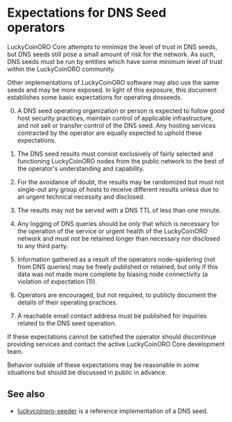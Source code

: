 Expectations for DNS Seed operators
====================================

LuckyCoinORO Core attempts to minimize the level of trust in DNS seeds,
but DNS seeds still pose a small amount of risk for the network.
As such, DNS seeds must be run by entities which have some minimum
level of trust within the LuckyCoinORO community.

Other implementations of LuckyCoinORO software may also use the same
seeds and may be more exposed. In light of this exposure, this
document establishes some basic expectations for operating dnsseeds.

0. A DNS seed operating organization or person is expected to follow good
host security practices, maintain control of applicable infrastructure,
and not sell or transfer control of the DNS seed. Any hosting services
contracted by the operator are equally expected to uphold these expectations.

1. The DNS seed results must consist exclusively of fairly selected and
functioning LuckyCoinORO nodes from the public network to the best of the
operator's understanding and capability.

2. For the avoidance of doubt, the results may be randomized but must not
single-out any group of hosts to receive different results unless due to an
urgent technical necessity and disclosed.

3. The results may not be served with a DNS TTL of less than one minute.

4. Any logging of DNS queries should be only that which is necessary
for the operation of the service or urgent health of the LuckyCoinORO
network and must not be retained longer than necessary nor disclosed
to any third party.

5. Information gathered as a result of the operators node-spidering
(not from DNS queries) may be freely published or retained, but only
if this data was not made more complete by biasing node connectivity
(a violation of expectation (1)).

6. Operators are encouraged, but not required, to publicly document the
details of their operating practices.

7. A reachable email contact address must be published for inquiries
related to the DNS seed operation.

If these expectations cannot be satisfied the operator should
discontinue providing services and contact the active LuckyCoinORO
Core development team.

Behavior outside of these expectations may be reasonable in some
situations but should be discussed in public in advance.

See also
----------
- [luckycoinoro-seeder](https://github.com/nightlyluckycoinoro/luckycoinoro-seeder) is a reference implementation of a DNS seed.
